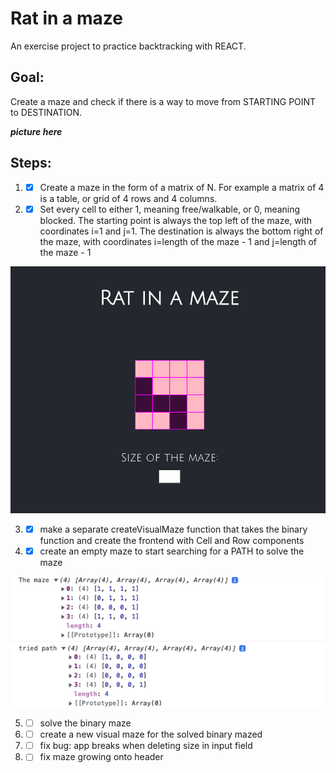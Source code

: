# Rat in a maze

An exercise project to practice backtracking with REACT.

## Goal:

Create a maze and check if there is a way to move from STARTING POINT to DESTINATION.

***picture here***

## Steps:

1. - [x] Create a maze in the form of a matrix of N. For example a matrix of 4 is a table, or grid of 4 rows and 4 columns.

2. - [x] Set every cell to either 1, meaning free/walkable, or 0, meaning blocked. The starting point is always the top left of the maze, with coordinates i=1 and j=1. The destination is always the bottom right of the maze, with coordinates i=length of the maze - 1 and j=length of the maze - 1

![screenshot](screenshot.png?raw=true "Screenshot of the single page application")

3. - [x] make a separate createVisualMaze function that takes the binary function and create the frontend with Cell and Row components

4. - [x] create an empty maze to start searching for a PATH to solve the maze

![screenshot](screenshot2.png?raw=true "Screenshot of the single page application")

5. - [ ] solve the binary maze
6. - [ ] create a new visual maze for the solved binary mazed
7. - [ ] fix bug: app breaks when deleting size in input field
8. - [ ] fix maze growing onto header